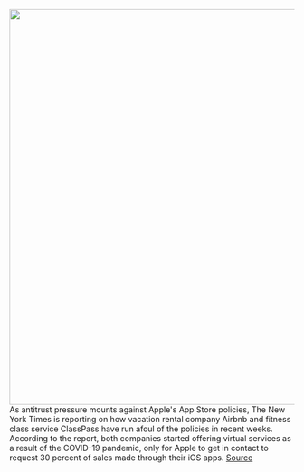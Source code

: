 <img src='https://cdn.vox-cdn.com/thumbor/kXztJpwrhbZqKaLI08BQkpiboD4=/0x0:2040x1360/1200x800/filters:focal(857x517:1183x843)/cdn.vox-cdn.com/uploads/chorus_image/image/67121583/acastro_180604_1777_apple_wwdc_0001.0.jpg' width='700px' /><br/>
As antitrust pressure mounts against Apple's App Store policies, The New York Times is reporting on how vacation rental company Airbnb and fitness class service ClassPass have run afoul of the policies in recent weeks. According to the report, both companies started offering virtual services as a result of the COVID-19 pandemic, only for Apple to get in contact to request 30 percent of sales made through their iOS apps.
<a href='https://www.theverge.com/2020/7/28/21345134/airbnb-classpass-apple-app-store-30-percent-comission-policy-lawmakers-house-antitrust'> Source <a/>